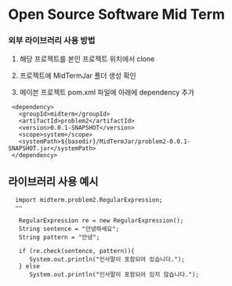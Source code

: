 # Open Source Software Mid Term

### 외부 라이브러리 사용 방법

1. 해당 프로젝트를 본인 프로젝트 위치에서 clone

2. 프로젝트에 MidTermJar 폴더 생성 확인

3. 메이븐 프로젝트 pom.xml 파일에 아래에 dependency 추가

~~~~~
 <dependency>
   <groupId>midterm</groupId>
   <artifactId>problem2</artifactId>
   <version>0.0.1-SNAPSHOT</version>
   <scope>system</scope> 
   <systemPath>${basedir}/MidTermJar/problem2-0.0.1-SNAPSHOT.jar</systemPath>
 </dependency>
~~~~~

## 라이브러리 사용 예시

~~~~
  import midterm.problem2.RegularExpression;
  ~~
  
   RegularExpression re = new RegularExpression();
   String sentence = "안녕하세요";
   String pattern = "안녕";
  
   if (re.check(sentence, pattern)){
      System.out.println("인사말이 포함되어 있습니다.");
   } else
      System.out.println("인사말이 포함되어 있지 않습니다.");
  
~~~~
